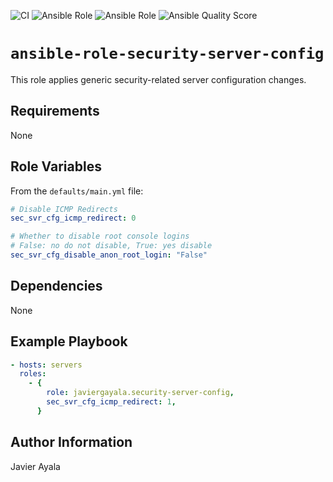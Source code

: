![CI](https://github.com/javiergayala/ansible-role-security-server-config/workflows/CI/badge.svg) ![Ansible Role](https://img.shields.io/ansible/role/51197?logo=ansible) ![Ansible Role](https://img.shields.io/ansible/role/d/51197) ![Ansible Quality Score](https://img.shields.io/ansible/quality/51197)

# `ansible-role-security-server-config`

This role applies generic security-related server configuration changes.

## Requirements

None

## Role Variables

From the `defaults/main.yml` file:

```yaml
# Disable ICMP Redirects
sec_svr_cfg_icmp_redirect: 0

# Whether to disable root console logins
# False: no do not disable, True: yes disable
sec_svr_cfg_disable_anon_root_login: "False"
```

## Dependencies

None

## Example Playbook

```yaml
- hosts: servers
  roles:
    - {
        role: javiergayala.security-server-config,
        sec_svr_cfg_icmp_redirect: 1,
      }
```

## Author Information

Javier Ayala
